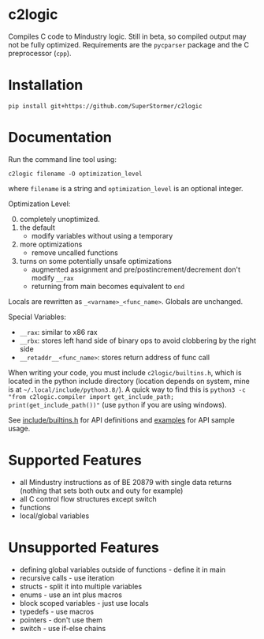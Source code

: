 # c2logic

Compiles C code to Mindustry logic. Still in beta, so compiled output may not be fully optimized. Requirements are the `pycparser` package and the C preprocessor (`cpp`).

# Installation

`pip install git+https://github.com/SuperStormer/c2logic`

# Documentation

Run the command line tool using:

`c2logic filename -O optimization_level`

where `filename` is a string and `optimization_level` is an optional integer.

Optimization Level:

0. completely unoptimized.
1. the default
    - modify variables without using a temporary
2. more optimizations
    - remove uncalled functions
3. turns on some potentially unsafe optimizations
    - augmented assignment and pre/postincrement/decrement don't modify `__rax`
    - returning from main becomes equivalent to `end`

Locals are rewritten as `_<varname>_<func_name>`. Globals are unchanged.

Special Variables:

-   `__rax`: similar to x86 rax
-   `__rbx`: stores left hand side of binary ops to avoid clobbering by the right side
-   `__retaddr__<func_name>`: stores return address of func call

When writing your code, you must include `c2logic/builtins.h`, which is located in the python include directory (location depends on system, mine is at `~/.local/include/python3.8/`).
A quick way to find this is `python3 -c "from c2logic.compiler import get_include_path; print(get_include_path())"` (use `python` if you are using windows).

See [include/builtins.h](./include/builtins.h) for API definitions and [examples](./examples) for API sample usage.

# Supported Features

-   all Mindustry instructions as of BE 20879 with single data returns (nothing that sets both outx and outy for example)
-   all C control flow structures except switch
-   functions
-   local/global variables

# Unsupported Features

-   defining global variables outside of functions - define it in main
-   recursive calls - use iteration
-   structs - split it into multiple variables
-   enums - use an int plus macros
-   block scoped variables - just use locals
-   typedefs - use macros
-   pointers - don't use them
-   switch - use if-else chains
